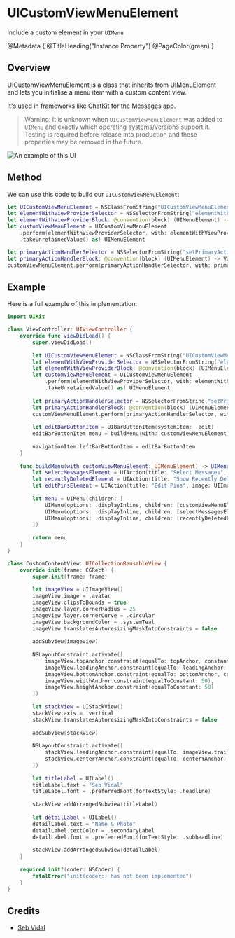 # UICustomViewMenuElement 
Include a custom element in your `UIMenu`

@Metadata {
    @TitleHeading("Instance Property")
    @PageColor(green)
}

## Overview

UICustomViewMenuElement is a class that inherits from UIMenuElement and lets you initialise a menu item with a custom content view.

It's used in frameworks like ChatKit for the Messages app. 

> Warning: It is unknown when `UICustomViewMenuElement` was added to `UIMenu` and exactly which operating systems/versions support it. Testing is required before release into production and these properties may be removed in the future.

![An example of this UI](UICustomViewMenuElement-Image)

## Method

We can use this code to build our `UICustomViewMenuElement`:
```swift
let UICustomViewMenuElement = NSClassFromString("UICustomViewMenuElement") as! NSObject.Type
let elementWithViewProviderSelector = NSSelectorFromString("elementWithViewProvider:")
let elementWithViewProviderBlock: @convention(block) (UIMenuElement) -> UIView = { _ in return CustomContentView() }
let customViewMenuElement = UICustomViewMenuElement
    .perform(elementWithViewProviderSelector, with: elementWithViewProviderBlock)
    .takeUnretainedValue() as! UIMenuElement

let primaryActionHandlerSelector = NSSelectorFromString("setPrimaryActionHandler:")
let primaryActionHandlerBlock: @convention(block) (UIMenuElement) -> Void = { _ in print("Hello, World!") }
customViewMenuElement.perform(primaryActionHandlerSelector, with: primaryActionHandlerBlock)
```

## Example

Here is a full example of this implementation:
```swift
import UIKit

class ViewController: UIViewController {
    override func viewDidLoad() {
        super.viewDidLoad()
        
        let UICustomViewMenuElement = NSClassFromString("UICustomViewMenuElement") as! NSObject.Type
        let elementWithViewProviderSelector = NSSelectorFromString("elementWithViewProvider:")
        let elementWithViewProviderBlock: @convention(block) (UIMenuElement) -> UIView = { _ in return CustomContentView() }
        let customViewMenuElement = UICustomViewMenuElement
            .perform(elementWithViewProviderSelector, with: elementWithViewProviderBlock)
            .takeUnretainedValue() as! UIMenuElement
        
        let primaryActionHandlerSelector = NSSelectorFromString("setPrimaryActionHandler:")
        let primaryActionHandlerBlock: @convention(block) (UIMenuElement) -> Void = { _ in print("Hello, World!") }
        customViewMenuElement.perform(primaryActionHandlerSelector, with: primaryActionHandlerBlock)
        
        let editBarButtonItem = UIBarButtonItem(systemItem: .edit)
        editBarButtonItem.menu = buildMenu(with: customViewMenuElement)
        
        navigationItem.leftBarButtonItem = editBarButtonItem
    }
    
    func buildMenu(with customViewMenuElement: UIMenuElement) -> UIMenu {
        let selectMessagesElement = UIAction(title: "Select Messages", image: UIImage(systemName: "checkmark.circle")) { _ in }
        let recentlyDeletedElement = UIAction(title: "Show Recently Deleted", image: UIImage(systemName: "trash")) { _ in }
        let editPinsElement = UIAction(title: "Edit Pins", image: UIImage(systemName: "pin")) { _ in }
        
        let menu = UIMenu(children: [
            UIMenu(options: .displayInline, children: [customViewMenuElement]),
            UIMenu(options: .displayInline, children: [selectMessagesElement, editPinsElement]),
            UIMenu(options: .displayInline, children: [recentlyDeletedElement])
        ])
        
        return menu
    }
}

class CustomContentView: UICollectionReusableView {
    override init(frame: CGRect) {
        super.init(frame: frame)
        
        let imageView = UIImageView()
        imageView.image = .avatar
        imageView.clipsToBounds = true
        imageView.layer.cornerRadius = 25
        imageView.layer.cornerCurve = .circular
        imageView.backgroundColor = .systemTeal
        imageView.translatesAutoresizingMaskIntoConstraints = false
        
        addSubview(imageView)
        
        NSLayoutConstraint.activate([
            imageView.topAnchor.constraint(equalTo: topAnchor, constant: 12),
            imageView.leadingAnchor.constraint(equalTo: leadingAnchor, constant: 12),
            imageView.bottomAnchor.constraint(equalTo: bottomAnchor, constant: -12),
            imageView.widthAnchor.constraint(equalToConstant: 50),
            imageView.heightAnchor.constraint(equalToConstant: 50)
        ])
        
        let stackView = UIStackView()
        stackView.axis = .vertical
        stackView.translatesAutoresizingMaskIntoConstraints = false
        
        addSubview(stackView)
        
        NSLayoutConstraint.activate([
            stackView.leadingAnchor.constraint(equalTo: imageView.trailingAnchor, constant: 9),
            stackView.centerYAnchor.constraint(equalTo: centerYAnchor)
        ])
        
        let titleLabel = UILabel()
        titleLabel.text = "Seb Vidal"
        titleLabel.font = .preferredFont(forTextStyle: .headline)
        
        stackView.addArrangedSubview(titleLabel)
        
        let detailLabel = UILabel()
        detailLabel.text = "Name & Photo"
        detailLabel.textColor = .secondaryLabel
        detailLabel.font = .preferredFont(forTextStyle: .subheadline)
        
        stackView.addArrangedSubview(detailLabel)
    }
    
    required init?(coder: NSCoder) {
        fatalError("init(coder:) has not been implemented")
    }
}
```

## Credits

 - [Seb Vidal](https://x.com/SebJVidal)
